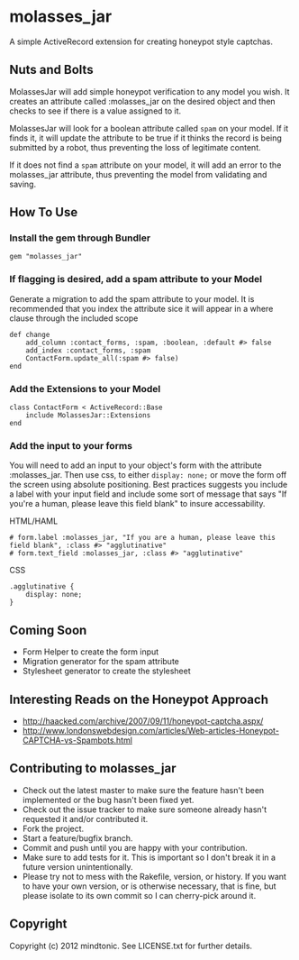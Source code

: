 # molasses_jar

A simple ActiveRecord extension for creating honeypot style captchas.

## Nuts and Bolts

MolassesJar will add simple honeypot verification to any model you wish. It creates an attribute called :molasses_jar on the desired object and then checks to see if there is a value assigned to it. 

MolassesJar will look for a boolean attribute called ```spam``` on your model.  If it finds it, it will update the attribute to be true if it thinks the record is being submitted by a robot, thus preventing the loss of legitimate content.

If it does not find a ```spam``` attribute on your model, it will add an error to the molasses_jar attribute, thus preventing the model from validating and saving.

## How To Use

### Install the gem through Bundler

	gem "molasses_jar"

### If flagging is desired, add a spam attribute to your Model

Generate a migration to add the spam attribute to your model. It is recommended that you index the attribute sice it will appear in a where clause through the included scope

	def change
		add_column :contact_forms, :spam, :boolean, :default #> false
		add_index :contact_forms, :spam
		ContactForm.update_all(:spam #> false)
	end

### Add the Extensions to your Model

	class ContactForm < ActiveRecord::Base  
		include MolassesJar::Extensions  
	end

### Add the input to your forms

You will need to add an input to your object's form with the attribute :molasses_jar. Then use css, to either ```display: none;``` or move the form off the screen using absolute positioning.  Best practices suggests you include a label with your input field and include some sort of message that says "If you're a human, please leave this field blank" to insure accessability.

HTML/HAML

	# form.label :molasses_jar, "If you are a human, please leave this field blank", :class #> "agglutinative"
	# form.text_field :molasses_jar, :class #> "agglutinative"

CSS

	.agglutinative {
		display: none;
	}

## Coming Soon

* Form Helper to create the form input
* Migration generator for the spam attribute
* Stylesheet generator to create the stylesheet

## Interesting Reads on the Honeypot Approach

* http://haacked.com/archive/2007/09/11/honeypot-captcha.aspx/
* http://www.londonswebdesign.com/articles/Web-articles-Honeypot-CAPTCHA-vs-Spambots.html

## Contributing to molasses_jar
 
* Check out the latest master to make sure the feature hasn't been implemented or the bug hasn't been fixed yet.
* Check out the issue tracker to make sure someone already hasn't requested it and/or contributed it.
* Fork the project.
* Start a feature/bugfix branch.
* Commit and push until you are happy with your contribution.
* Make sure to add tests for it. This is important so I don't break it in a future version unintentionally.
* Please try not to mess with the Rakefile, version, or history. If you want to have your own version, or is otherwise necessary, that is fine, but please isolate to its own commit so I can cherry-pick around it.

## Copyright

Copyright (c) 2012 mindtonic. See LICENSE.txt for
further details.

